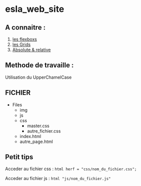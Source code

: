 # esla_web_site

## A connaitre :
1. [les flexboxs](https://flexboxfroggy.com/#fr)
2. [les Grids](https://cssgridgarden.com/#fr)
3. [Absolute & relative](https://developer.mozilla.org/fr/docs/Web/CSS/position)

## Methode de travaille :
  Utilisation du UpperChamelCase

## FICHIER

- Files
  - img
  - js
  - css
    - master.css
    - autre_fichier.css
  - index.html
  - autre_page.html

## Petit tips
  Acceder au fichier css :
    ```html
      herf = "css/nom_du_fichier.css";
    ```

  Acceder au fichier js :
    ```html
      "js/nom_du_fichier.js"
    ```
